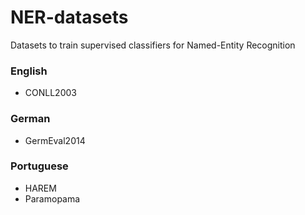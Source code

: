 # NER-datasets
Datasets to train supervised classifiers for Named-Entity Recognition


### English
 * CONLL2003


### German
 * GermEval2014


### Portuguese
 * HAREM
 * Paramopama
